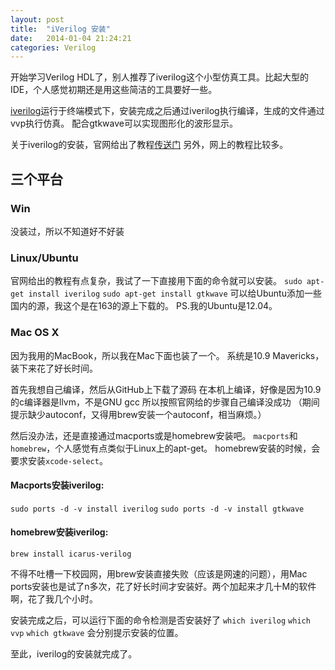 ```yaml
---
layout: post
title:  "iVerilog 安装"
date:   2014-01-04 21:24:21
categories: Verilog
---
```



开始学习Verilog HDL了，别人推荐了iverilog这个小型仿真工具。比起大型的IDE，个人感觉初期还是用这些简洁的工具要好一些。

[iverilog](http://iverilog.icarus.com/)运行于终端模式下，安装完成之后通过iverilog执行编译，生成的文件通过vvp执行仿真。
配合gtkwave可以实现图形化的波形显示。

关于iverilog的安装，官网给出了教程[传送门](http://iverilog.wikia.com/wiki/Installation_Guide)
另外，网上的教程比较多。

## 三个平台

### Win
没装过，所以不知道好不好装

### Linux/Ubuntu
官网给出的教程有点复杂，我试了一下直接用下面的命令就可以安装。
`sudo apt-get install iverilog`
`sudo apt-get install gtkwave`
可以给Ubuntu添加一些国内的源，我这个是在163的源上下载的。
PS.我的Ubuntu是12.04。

### Mac OS X
因为我用的MacBook，所以我在Mac下面也装了一个。
系统是10.9 Mavericks，装下来花了好长时间。

首先我想自己编译，然后从GitHub上下载了源码
在本机上编译，好像是因为10.9的c编译器是llvm，不是GNU gcc
所以按照官网给的步骤自己编译没成功
（期间提示缺少autoconf，又得用brew安装一个autoconf，相当麻烦。）

然后没办法，还是直接通过macports或是homebrew安装吧。
`macports`和`homebrew`，个人感觉有点类似于Linux上的apt-get。
homebrew安装的时候，会要求安装`xcode-select`。

#### Macports安装iverilog:
`sudo ports -d -v install iverilog`
`sudo ports -d -v install gtkwave`

#### homebrew安装iverilog:
`brew install icarus-verilog`

不得不吐槽一下校园网，用brew安装直接失败（应该是网速的问题），用Mac ports安装也是试了n多次，花了好长时间才安装好。两个加起来才几十M的软件啊，花了我几个小时。

安装完成之后，可以运行下面的命令检测是否安装好了
`which iverilog`
`which vvp`
`which gtkwave`
会分别提示安装的位置。

至此，iverilog的安装就完成了。

